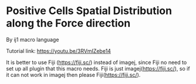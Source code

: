 # Positive Cells Spatial Distribution along the Force direction
By ij1 macro language

Tutorial link: https://youtu.be/3RVmIZebe14

It is better to use Fiji (https://fiji.sc/) instead of imagej, since Fiji no need to set up all plugin that this macro needs. Fiji is just imagej(https://fiji.sc/), so if it can not work in imagej then please Fiji(https://fiji.sc/).
